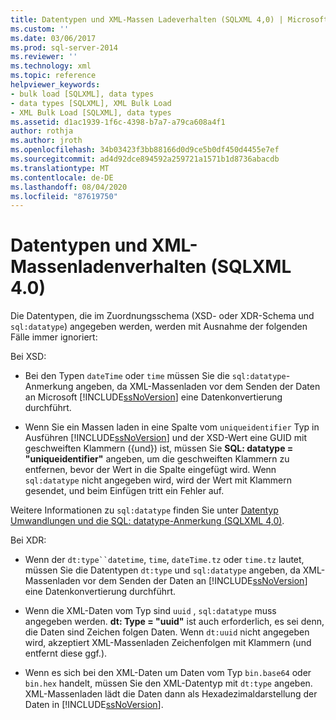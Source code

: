 ```yaml
---
title: Datentypen und XML-Massen Ladeverhalten (SQLXML 4,0) | Microsoft-Dokumentation
ms.custom: ''
ms.date: 03/06/2017
ms.prod: sql-server-2014
ms.reviewer: ''
ms.technology: xml
ms.topic: reference
helpviewer_keywords:
- bulk load [SQLXML], data types
- data types [SQLXML], XML Bulk Load
- XML Bulk Load [SQLXML], data types
ms.assetid: d1ac1939-1f6c-4398-b7a7-a79ca608a4f1
author: rothja
ms.author: jroth
ms.openlocfilehash: 34b03423f3bb88166d0d9ce5b0df450d4455e7ef
ms.sourcegitcommit: ad4d92dce894592a259721a1571b1d8736abacdb
ms.translationtype: MT
ms.contentlocale: de-DE
ms.lasthandoff: 08/04/2020
ms.locfileid: "87619750"
---
```

# <a name="data-types-and-xml-bulk-load-behavior-sqlxml-40"></a>Datentypen und XML-Massenladenverhalten (SQLXML 4.0)
  Die Datentypen, die im Zuordnungsschema (XSD- oder XDR-Schema und `sql:datatype`) angegeben werden, werden mit Ausnahme der folgenden Fälle immer ignoriert:  
  
 Bei XSD:  
  
-   Bei den Typen `dateTime` oder `time` müssen Sie die `sql:datatype`-Anmerkung angeben, da XML-Massenladen vor dem Senden der Daten an Microsoft [!INCLUDE[ssNoVersion](../../../includes/ssnoversion-md.md)] eine Datenkonvertierung durchführt.  
  
-   Wenn Sie ein Massen laden in eine Spalte vom `uniqueidentifier` Typ in Ausführen [!INCLUDE[ssNoVersion](../../../includes/ssnoversion-md.md)] und der XSD-Wert eine GUID mit geschweiften Klammern ({und}) ist, müssen Sie **SQL: datatype = "uniqueidentifier"** angeben, um die geschweiften Klammern zu entfernen, bevor der Wert in die Spalte eingefügt wird. Wenn `sql:datatype` nicht angegeben wird, wird der Wert mit Klammern gesendet, und beim Einfügen tritt ein Fehler auf.  
  
 Weitere Informationen zu `sql:datatype` finden Sie unter [Datentyp Umwandlungen und die SQL: datatype-Anmerkung &#40;SQLXML 4,0&#41;](../../sqlxml-annotated-xsd-schemas-using/data-type-coercions-and-the-sql-datatype-annotation-sqlxml-4-0.md).  
  
 Bei XDR:  
  
-   Wenn der `dt:type``datetime`, `time`, `dateTime.tz` oder `time.tz` lautet, müssen Sie die Datentypen `dt:type` und `sql:datatype` angeben, da XML-Massenladen vor dem Senden der Daten an [!INCLUDE[ssNoVersion](../../../includes/ssnoversion-md.md)] eine Datenkonvertierung durchführt.  
  
-   Wenn die XML-Daten vom Typ sind `uuid` , `sql:datatype` muss angegeben werden. **dt: Type = "uuid"** ist auch erforderlich, es sei denn, die Daten sind Zeichen folgen Daten. Wenn `dt:uuid` nicht angegeben wird, akzeptiert XML-Massenladen Zeichenfolgen mit Klammern (und entfernt diese ggf.).  
  
-   Wenn es sich bei den XML-Daten um Daten vom Typ `bin.base64` oder `bin.hex` handelt, müssen Sie den XML-Datentyp mit `dt:type` angeben. XML-Massenladen lädt die Daten dann als Hexadezimaldarstellung der Daten in [!INCLUDE[ssNoVersion](../../../includes/ssnoversion-md.md)].  
  
  
